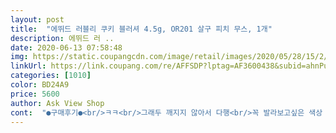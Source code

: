```yaml
---
layout: post 
title:  "에뛰드 러블리 쿠키 블러셔 4.5g, OR201 살구 피치 무스, 1개" 
description: 에뛰드 러 ..
date: 2020-06-13 07:58:48 
img: https://static.coupangcdn.com/image/retail/images/2020/05/28/15/2/1a223718-042d-4433-a79d-c4a5004f587e.jpg 
linkUrl: https://link.coupang.com/re/AFFSDP?lptag=AF3600438&subid=ahnPublicAsk&pageKey=1634532287&itemId=2787908443&vendorItemId=70777632318&traceid=V0-113-beb7762efdd11ee5 
categories: [1010] 
color: BD24A9 
price: 5600 
author: Ask View Shop 
cont:  "●구매후기●<br/>ㅋㅋ<br/>그래두 깨지지 않아서 다행<br/>꼭 발라보고싶은 색상 ㅎㅎ<br/>라벤더  색상이 이뻐서 다른 블러셔도 구매했는데<br/>색상도 이쁘네요ㅎㅎ저한텐 안어울릴거같지만 왜인지 불타는 고구마삘<br/>엄청 작고 귀여워요 ㅎㅎ<br/>울라븝 넘귀여워요<br/>이건 색상이 맘에들어서 구입했어요 ㅋㅋ<br/>이뻐사서 쓰지는 않을거같은데 색도 이쁜거같아요ㅋㅋ<br/>이뻐서샀어요 졸귀<br/>저한텐 안어울려서 항상 실패해서 방치하지만.<br/>, ㅎㅎ<br/>퍼프도 귀엽고 ㅎㅎ<br/>포장이 달랑 비닐에만와서 좀 그랬어요<br/>" 
---
```

